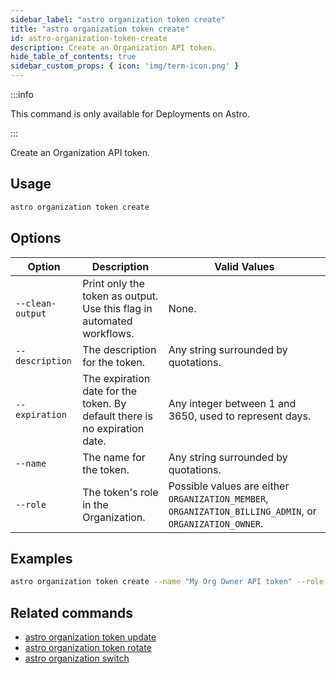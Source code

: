 ```yaml
---
sidebar_label: "astro organization token create"
title: "astro organization token create"
id: astro-organization-token-create
description: Create an Organization API token.
hide_table_of_contents: true
sidebar_custom_props: { icon: 'img/term-icon.png' }
---
```


:::info

This command is only available for Deployments on Astro.

:::

Create an Organization API token.

## Usage

```sh
astro organization token create
```

## Options

| Option           | Description                                                                | Valid Values                                                                                             |
| ---------------- | -------------------------------------------------------------------------- | -------------------------------------------------------------------------------------------------------- |
| `--clean-output` | Print only the token as output. Use this flag in automated workflows.      | None.                                                                                                     |
| `--description`  | The description for the token.                                              | Any string surrounded by quotations.                                                                      |
| `--expiration`   | The expiration date for the token. By default there is no expiration date. | Any integer between 1 and 3650, used to represent days.                                                   |
| `--name`         | The name for the token.                                                    | Any string surrounded by quotations.                                                                      |
| `--role`         | The token's role in the Organization.                                      | Possible values are either `ORGANIZATION_MEMBER`, `ORGANIZATION_BILLING_ADMIN`, or `ORGANIZATION_OWNER`. |

## Examples

```sh
astro organization token create --name "My Org Owner API token" --role ORGANIZATION OWNER
```

## Related commands

- [astro organization token update](cli/astro-organization-token-update.md)
- [astro organization token rotate](cli/astro-organization-token-rotate.md)
- [astro organization switch](cli/astro-organization-switch.md)